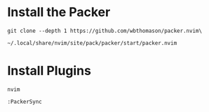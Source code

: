 # Install the Packer

```
git clone --depth 1 https://github.com/wbthomason/packer.nvim\

~/.local/share/nvim/site/pack/packer/start/packer.nvim
```

# Install Plugins

```
nvim

:PackerSync
```
